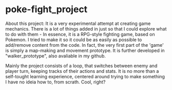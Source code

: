 # poke-fight_project

About this project: It is a very experimental attempt at creating game mechanics. There is a lot of things added in just so that I could explore what to do with them - In essence, it is a RPG-style fighting game, based on Pokemon. I tried to make it so it could be as easily as possible to add/remove content from the code. In fact, the very first part of the 'game' is simply a map-making and movement prototype. It is further developed in "walker_prototype", also avaliable in my github.

Mainly the project consists of a loop, that switches between enemy and player turn, keeping tracks of their actions and stats. It is no more than a self-tought learning experience, centered around trying to make something I have no ideia how to, from scrath. Cool, right?
